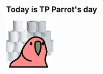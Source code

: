<h2>Today is TP Parrot's day</h2><img src="https://raw.githubusercontent.com/jmhobbs/cultofthepartyparrot.com/master/parrots/hd/tpparrot.gif" />